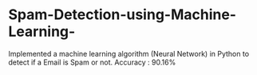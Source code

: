 # Spam-Detection-using-Machine-Learning-
Implemented a machine learning algorithm (Neural Network) in Python to detect if a Email is Spam or not. Accuracy : 90.16%
